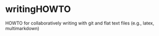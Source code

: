 writingHOWTO
============

HOWTO for collaboratively writing with git and flat text files (e.g., latex, multimarkdown)